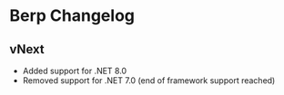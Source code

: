 # Berp Changelog

## vNext

* Added support for .NET 8.0
* Removed support for .NET 7.0 (end of framework support reached)
